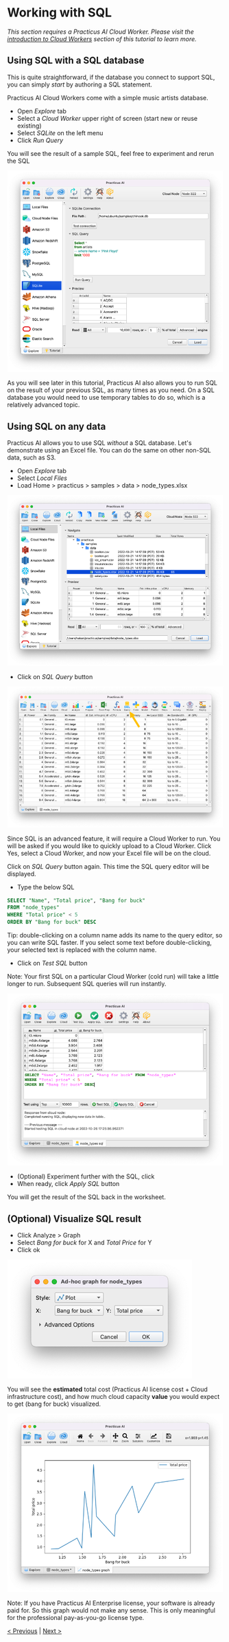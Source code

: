 # Working with SQL 

_This section requires a Practicus AI Cloud Worker. Please visit the [introduction to Cloud Workers](worker-node-intro.md) section of this tutorial to learn more._

## Using SQL with a SQL database 

This is quite straightforward, if the database you connect to support SQL, you can simply _start_ by authoring a SQL statement. 

Practicus AI Cloud Workers come with a simple music artists database.

- Open _Explore_ tab
- Select a _Cloud Worker_ upper right of screen (start new or reuse existing)
- Select _SQLite_ on the left menu 
- Click _Run Query_

You will see the result of a sample SQL, feel free to experiment and rerun the SQL

![](img/sql/sqlite.png)

As you will see later in this tutorial, Practicus AI also allows you to run SQL on the result of your previous SQL, as many times as you need. On a SQL database you would need to use temporary tables to do so, which is a relatively advanced topic.

## Using SQL on any data

Practicus AI allows you to use SQL _without_ a SQL database. Let's demonstrate using an Excel file. You can do the same on other non-SQL data, such as S3. 

- Open _Explore_ tab
- Select _Local Files_
- Load Home > practicus > samples > data > node_types.xlsx

![](img/sql/load.png)

- Click on _SQL Query_ button

![](img/sql/sql-1.png)

Since SQL is an advanced feature, it will require a Cloud Worker to run. You will be asked if you would like to quickly upload to a Cloud Worker. Click Yes, select a Cloud Worker, and now your Excel file will be on the cloud. 

Click on _SQL Query_ button again. This time the SQL query editor will be displayed.

- Type the below SQL 

```sql
SELECT "Name", "Total price", "Bang for buck" 
FROM "node_types" 
WHERE "Total price" < 5
ORDER BY "Bang for buck" DESC
```

Tip: double-clicking on a column name adds its name to the query editor, so you can write SQL faster. If you select some text before double-clicking, your selected text is replaced with the column name.

- Click on _Test SQL_ button

Note: Your first SQL on a particular Cloud Worker (cold run) will take a little longer to run. Subsequent SQL queries will run instantly. 

![](img/sql/sql-2.png)

- (Optional) Experiment further with the SQL, click
- When ready, click _Apply SQL_ button

You will get the result of the SQL back in the worksheet.  

## (Optional) Visualize SQL result

- Click Analyze > Graph
- Select _Bang for buck_ for X and _Total Price_ for Y
- Click ok

![](img/sql/sql-3.png)

You will see the **estimated** total cost (Practicus AI license cost + Cloud infrastructure cost), and how much cloud capacity **value** you would expect to get (bang for buck) visualized. 

![](img/sql/sql-graph.png)

Note: If you have Practicus AI Enterprise license, your software is already paid for. So this graph would not make any sense.  This is only meaningful for the professional pay-as-you-go license type.

[< Previous](predict.md) | [Next >](next-steps.md)